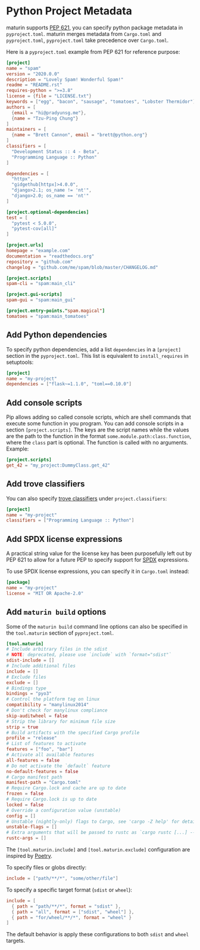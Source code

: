 # Python Project Metadata

maturin supports [PEP 621](https://www.python.org/dev/peps/pep-0621/),
you can specify python package metadata in `pyproject.toml`.
maturin merges metadata from `Cargo.toml` and `pyproject.toml`, `pyproject.toml` take precedence over `Cargo.toml`.

Here is a `pyproject.toml` example from PEP 621 for reference purpose:

```toml
[project]
name = "spam"
version = "2020.0.0"
description = "Lovely Spam! Wonderful Spam!"
readme = "README.rst"
requires-python = ">=3.8"
license = {file = "LICENSE.txt"}
keywords = ["egg", "bacon", "sausage", "tomatoes", "Lobster Thermidor"]
authors = [
  {email = "hi@pradyunsg.me"},
  {name = "Tzu-Ping Chung"}
]
maintainers = [
  {name = "Brett Cannon", email = "brett@python.org"}
]
classifiers = [
  "Development Status :: 4 - Beta",
  "Programming Language :: Python"
]

dependencies = [
  "httpx",
  "gidgethub[httpx]>4.0.0",
  "django>2.1; os_name != 'nt'",
  "django>2.0; os_name == 'nt'"
]

[project.optional-dependencies]
test = [
  "pytest < 5.0.0",
  "pytest-cov[all]"
]

[project.urls]
homepage = "example.com"
documentation = "readthedocs.org"
repository = "github.com"
changelog = "github.com/me/spam/blob/master/CHANGELOG.md"

[project.scripts]
spam-cli = "spam:main_cli"

[project.gui-scripts]
spam-gui = "spam:main_gui"

[project.entry-points."spam.magical"]
tomatoes = "spam:main_tomatoes"
```

## Add Python dependencies

To specify python dependencies, add a list `dependencies` in a `[project]` section in the `pyproject.toml`. This list is equivalent to `install_requires` in setuptools:

```toml
[project]
name = "my-project"
dependencies = ["flask~=1.1.0", "toml==0.10.0"]
```

## Add console scripts

Pip allows adding so called console scripts, which are shell commands that execute some function in you program. You can add console scripts in a section `[project.scripts]`.
The keys are the script names while the values are the path to the function in the format `some.module.path:class.function`, where the `class` part is optional. The function is called with no arguments. Example:

```toml
[project.scripts]
get_42 = "my_project:DummyClass.get_42"
```

## Add trove classifiers

You can also specify [trove classifiers](https://pypi.org/classifiers/) under `project.classifiers`:

```toml
[project]
name = "my-project"
classifiers = ["Programming Language :: Python"]
```

## Add SPDX license expressions

A practical string value for the license key has been purposefully left out by PEP 621
to allow for a future PEP to specify support for
[SPDX](https://spdx.org/licenses/) expressions.

To use SPDX license expressions, you can specify it in `Cargo.toml` instead:

```toml
[package]
name = "my-project"
license = "MIT OR Apache-2.0"
```

## Add `maturin build` options

Some of the `maturin build` command line options can also be specified
in the `tool.maturin` section of `pyproject.toml`.

```toml
[tool.maturin]
# Include arbitrary files in the sdist
# NOTE: deprecated, please use `include` with `format="sdist"`
sdist-include = []
# Include additional files
include = []
# Exclude files
exclude = []
# Bindings type
bindings = "pyo3"
# Control the platform tag on linux
compatibility = "manylinux2014"
# Don't check for manylinux compliance
skip-auditwheel = false
# Strip the library for minimum file size
strip = true
# Build artifacts with the specified Cargo profile
profile = "release"
# List of features to activate
features = ["foo", "bar"]
# Activate all available features
all-features = false
# Do not activate the `default` feature
no-default-features = false
# Cargo manifest path
manifest-path = "Cargo.toml"
# Require Cargo.lock and cache are up to date
frozen = false
# Require Cargo.lock is up to date
locked = false
# Override a configuration value (unstable)
config = []
# Unstable (nightly-only) flags to Cargo, see 'cargo -Z help' for details
unstable-flags = []
# Extra arguments that will be passed to rustc as `cargo rustc [...] -- [...] [arg1] [arg2]`
rustc-args = []
```

The `[tool.maturin.include]` and `[tool.maturin.exclude]` configuration are
inspired by
[Poetry](https://python-poetry.org/docs/pyproject/#include-and-exclude).

To specify files or globs directly:

```toml
include = ["path/**/*", "some/other/file"]
```

To specify a specific target format (`sdist` or `wheel`):

```toml
include = [
  { path = "path/**/*", format = "sdist" },
  { path = "all", format = ["sdist", "wheel"] },
  { path = "for/wheel/**/*", format = "wheel" }
]
```

The default behavior is apply these configurations to both `sdist` and `wheel`
targets.
